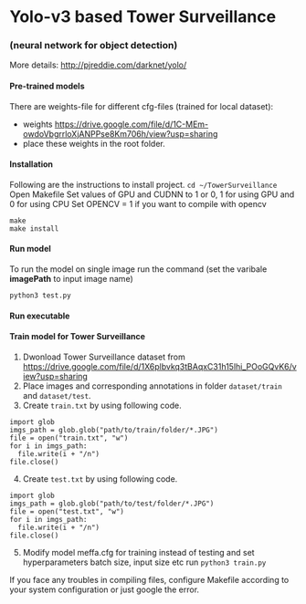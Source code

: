 # Yolo-v3 based Tower Surveillance
### (neural network for object detection)

More details: http://pjreddie.com/darknet/yolo/



#### Pre-trained models

There are weights-file for different cfg-files (trained for local dataset):
* weights https://drive.google.com/file/d/1C-MEm-owdoVbgrrloXjANPPse8Km706h/view?usp=sharing
* place these weights in the root folder. 

#### Installation
Following are the instructions to install project. 
`cd ~/TowerSurveillance`
Open Makefile
Set values of GPU and CUDNN to 1 or 0, 1 for using GPU and 0 for using CPU
Set OPENCV = 1 if you want to compile with opencv 
```
make
make install
```

#### Run model

To run the model on single image run the command (set the varibale **imagePath** to input image name) 

`python3 test.py`

#### Run executable


#### Train model for Tower Surveillance


1. Dwonload Tower Surveillance dataset from https://drive.google.com/file/d/1X6plbvkq3tBAqxC31h15lhi_POoGQvK6/view?usp=sharing
2. Place images and corresponding annotations in folder `dataset/train` and `dataset/test`. 
3. Create `train.txt` by using following code. 
```
import glob
imgs_path = glob.glob("path/to/train/folder/*.JPG")
file = open("train.txt", "w")
for i in imgs_path:
  file.write(i + "/n")
file.close()
```
4. Create `test.txt` by using following code. 
```
import glob
imgs_path = glob.glob("path/to/test/folder/*.JPG")
file = open("test.txt", "w")
for i in imgs_path:
  file.write(i + "/n")
file.close()
```
5. Modify model meffa.cfg for training instead of testing and set hyperparameters batch size, input size etc
run 
`python3 train.py`


If you face any troubles in compiling files, configure Makefile according to your system configuration or just google the error.



